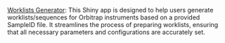 [Worklists Generator](https://haibin-guan.shinyapps.io/worklists_generator/): This Shiny app is designed to help users generate worklists/sequences for Orbitrap instruments based on a provided SampleID file. It streamlines the process of preparing worklists, ensuring that all necessary parameters and configurations are accurately set.
